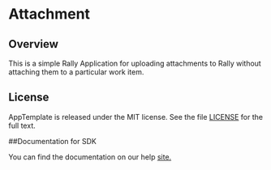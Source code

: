 Attachment
=========================

## Overview
This is a simple Rally Application for uploading attachments to Rally without attaching them to a particular work item.

## License

AppTemplate is released under the MIT license.  See the file [LICENSE](./LICENSE) for the full text.

##Documentation for SDK

You can find the documentation on our help [site.](https://help.rallydev.com/apps/2.0rc3/doc/)
